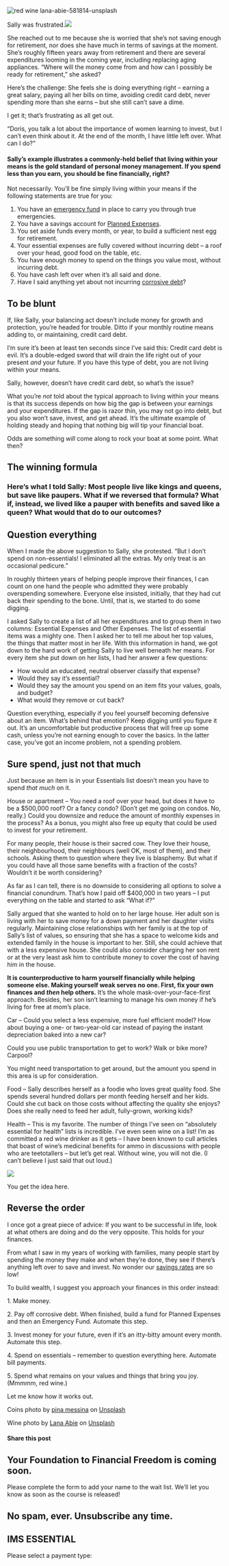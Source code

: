 ![red wine lana-abie-581814-unsplash](https://yourfinanciallaunchpad.com/wp-content/uploads/elementor/thumbs/red-wine-lana-abie-581814-unsplash-qdc6cpthe1jg09nepcheyd0ymqwyqy89x64timb4aw.jpg "red wine lana-abie-581814-unsplash")

Sally was frustrated.![](attachments/coins-pina-messina-465028-unsplash-225x300.jpg)

She reached out to me because she is worried that she’s not saving enough for retirement, nor does she have much in terms of savings at the moment. She’s roughly fifteen years away from retirement and there are several expenditures looming in the coming year, including replacing aging appliances. “Where will the money come from and how can I possibly be ready for retirement,” she asked?

Here’s the challenge: She feels she is doing everything right – earning a great salary, paying all her bills on time, avoiding credit card debt, never spending more than she earns – but she still can’t save a dime.

I get it; that’s frustrating as all get out.

“Doris, you talk a lot about the importance of women learning to invest, but I can’t even think about it. At the end of the month, I have little left over. What can I do?”

#### Sally’s example illustrates a commonly-held belief that living within your means is the gold standard of personal money management. If you spend less than you earn, you should be fine financially, right?

Not necessarily. You’ll be fine simply living within your means if the following statements are true for you:

1. You have an [emergency fund](https://yflmainprod.wpengine.com/2018/07/rethinking-emergency-funds/) in place to carry you through true emergencies.
2. You have a savings account for [Planned Expenses](https://yflmainprod.wpengine.com/2018/07/rethinking-emergency-funds/).
3. You set aside funds every month, or year, to build a sufficient nest egg for retirement.
4. Your essential expenses are fully covered without incurring debt – a roof over your head, good food on the table, etc.
5. You have enough money to spend on the things you value most, without incurring debt.
6. You have cash left over when it’s all said and done.
7. Have I said anything yet about not incurring [corrosive debt](https://yflmainprod.wpengine.com/2017/02/are-you-really-living-within-your-means/)?

## To be blunt

If, like Sally, your balancing act doesn’t include money for growth and protection, you’re headed for trouble. Ditto if your monthly routine means adding to, or maintaining, credit card debt.

I’m sure it’s been at least ten seconds since I’ve said this: Credit card debt is evil. It’s a double-edged sword that will drain the life right out of your present *and* your future. If you have this type of debt, you are not living within your means.

Sally, however, doesn’t have credit card debt, so what’s the issue?

What you’re *not* told about the typical approach to living within your means is that its success depends on how big the gap is between your earnings and your expenditures. If the gap is razor thin, you may not go into debt, but you also won’t save, invest, and get ahead. It’s the ultimate example of holding steady and hoping that nothing big will tip your financial boat.

Odds are something *will* come along to rock your boat at some point. What then?

## The winning formula

### Here’s what I told Sally: Most people live like kings and queens, but save like paupers. What if we reversed that formula? What if, instead, we lived like a pauper with benefits and saved like a queen? What would that do to our outcomes?

## Question everything

When I made the above suggestion to Sally, she protested. “But I don’t spend on non-essentials! I eliminated all the extras. My only treat is an occasional pedicure.”

In roughly thirteen years of helping people improve their finances, I can count on one hand the people who admitted they were probably overspending somewhere. Everyone else insisted, initially, that they had cut back their spending to the bone. Until, that is, we started to do some digging.

I asked Sally to create a list of all her expenditures and to group them in two columns: Essential Expenses and Other Expenses. The list of essential items was a mighty one. Then I asked her to tell me about her top values, the things that matter most in her life. With this information in hand, we got down to the hard work of getting Sally to live well beneath her means. For every item she put down on her lists, I had her answer a few questions:

- How would an educated, neutral observer classify that expense?
- Would they say it’s essential?
- Would they say the amount you spend on an item fits your values, goals, and budget?
- What would they remove or cut back?

Question everything, especially if you feel yourself becoming defensive about an item. What’s behind that emotion? Keep digging until you figure it out. It’s an uncomfortable but productive process that will free up some cash, unless you’re not earning enough to cover the basics. In the latter case, you’ve got an income problem, not a spending problem.

## Sure spend, just not that much

Just because an item is in your Essentials list doesn’t mean you have to spend *that much* on it.

House or apartment – You need a roof over your head, but does it have to be a $500,000 roof? Or a fancy condo? (Don’t get me going on condos. No, really.) Could you downsize and reduce the amount of monthly expenses in the process? As a bonus, you might also free up equity that could be used to invest for your retirement.

For many people, their house is their sacred cow. They love their house, their neighbourhood, their neighbours (well OK, most of them), and their schools. Asking them to question where they live is blasphemy. But what if you could have all those same benefits with a fraction of the costs? Wouldn’t it be worth considering?

As far as I can tell, there is no downside to considering all options to solve a financial conundrum. That’s how I paid off $400,000 in two years – I put everything on the table and started to ask “What if?”

Sally argued that she wanted to hold on to her large house. Her adult son is living with her to save money for a down payment and her daughter visits regularly. Maintaining close relationships with her family is at the top of Sally’s list of values, so ensuring that she has a space to welcome kids and extended family in the house is important to her. Still, she could achieve that with a less expensive house. She could also consider charging her son rent or at the very least ask him to contribute money to cover the cost of having him in the house.

**It is counterproductive to harm yourself financially while helping someone else. Making yourself weak serves no one. First, fix your own finances and *then* help others.** It’s the whole mask-over-your-face-first approach. Besides, her son isn’t learning to manage his own money if he’s living for free at mom’s place.

Car – Could you select a less expensive, more fuel efficient model? How about buying a one- or two-year-old car instead of paying the instant depreciation baked into a new car?

Could you use public transportation to get to work? Walk or bike more? Carpool?

You might need transportation to get around, but the amount you spend in this area is up for consideration.

Food – Sally describes herself as a foodie who loves great quality food. She spends several hundred dollars per month feeding herself and her kids. Could she cut back on those costs without affecting the quality she enjoys? Does she really need to feed her adult, fully-grown, working kids?

Health – This is my favorite. The number of things I’ve seen on “absolutely essential for health” lists is incredible. I’ve even seen wine on a list! I’m as committed a red wine drinker as it gets – I have been known to cull articles that boast of wine’s medicinal benefits for ammo in discussions with people who are teetotallers – but let’s get real. Without wine, you will not die. (I can’t believe I just said that out loud.)

![](attachments/red-wine-lana-abie-581814-unsplash.jpg)

You get the idea here.

## Reverse the order

I once got a great piece of advice: If you want to be successful in life, look at what others are doing and do the very opposite. This holds for your finances.

From what I saw in my years of working with families, many people start by spending the money they make and when they’re done, they see if there’s anything left over to save and invest. No wonder our [savings rates](https://tradingeconomics.com/canada/personal-savings) are so low!

To build wealth, I suggest you approach your finances in this order instead:

1\. Make money.

2\. Pay off corrosive debt. When finished, build a fund for Planned Expenses and then an Emergency Fund. Automate this step.

3\. Invest money for your future, even if it’s an itty-bitty amount every month. Automate this step.

4\. Spend on essentials – remember to question everything here. Automate bill payments.

5\. Spend what remains on your values and things that bring you joy. (Mmmmm, red wine.)

Let me know how it works out.

Coins photo by [pina messina](https://unsplash.com/photos/Sw2XNTgA-wc?utm_source=unsplash&utm_medium=referral&utm_content=creditCopyText) on [Unsplash](https://unsplash.com/?utm_source=unsplash&utm_medium=referral&utm_content=creditCopyText)

Wine photo by [Lana Abie](https://unsplash.com/photos/De3-PUfrO5Q?utm_source=unsplash&utm_medium=referral&utm_content=creditCopyText) on [Unsplash](https://unsplash.com/?utm_source=unsplash&utm_medium=referral&utm_content=creditCopyText)

#### Share this post

## Your Foundation to Financial Freedom is coming soon.

Please complete the form to add your name to the wait list. We’ll let you know as soon as the course is released!

## No spam, ever. Unsubscribe any time.

## IMS ESSENTIAL

Please select a payment type: